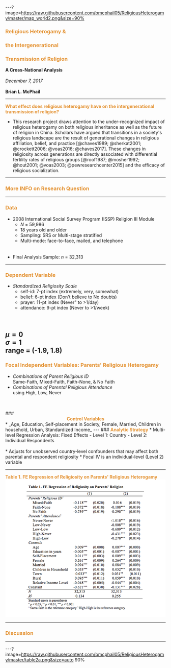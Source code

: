 ---?image=https://raw.githubusercontent.com/bmcphail05/ReligiousHeterogamy/master/map_world2.png&size=90%
### <span style="color:#e49436; font-weight:bold">Religious Heterogamy &</span>
### <span style="color:#e49436; font-weight:bold">the Intergenerational</span>
### <span style="color:#e49436; font-weight:bold">Transmission of Religion</span></span>
**A Cross-National Analysis**
<br>
<br>
_December 7, 2017_
<br>
<br>
**Brian L. McPhail**     



---
<span style="color:#e49436; font-weight:bold">What effect does religious heterogamy have on the intergenerational transmission of religion?</span>
<br>
  * This research project draws attention to the under-recognized impact of religious heterogamy on both religious inheritance as well as the future of religion in China. Scholars have argued that transitions in a society's religious landscape are the result of generational changes in religious affiliation, belief, and practice [@chaves1989; @sherkat2001; @crockett2006; @voas2016; @chaves2017]. These changes in religiosity across generations are directly associated with differential fertility rates of religious groups [@roof1987; @mosher1992; @hout2001; @voas2003; @pewresearchcenter2015] and the efficacy of religious socialization.
---
### <span style="color:#e49436; font-weight:bold">More INFO on Research Question</span>

---
### <span style="color:#e49436; font-weight:bold">Data</span>

* 2008 International Social Survey Program (ISSP) Religion III Module
  - _N_ = 59,986
  - 18 years old and older
  - Sampling: SRS or Multi-stage stratified
  - Multi-mode: face-to-face, mailed, and telephone
  <br>
  <br>
* Final Analysis Sample:  _n_ = 32,313
---
### <span style="color:#e49436; font-weight:bold">Dependent Variable</span>
* _Standardized Religiosity Scale_
  - self-id: 7-pt index (extremely, very, somewhat)
  - belief: 6-pt index (Don't believe to No doubts)
  - prayer: 11-pt index (Never" to >1/day)
  - attendance: 9-pt index (Never to >1/week)
  <br>
  <br>
$\mu = 0$  
$\sigma = 1$  
range = (-1.9, 1.8)
---
### <span style="color:#e49436; font-weight:bold">Focal Independent Variables: Parents' Religious Heterogamy</span>
* _Combinations of Parent Religious ID_  
Same-Faith, Mixed-Faith, Faith-None, & No Faith
* _Combinations of Parental Religious Attendance_  
using High, Low, Never
<br>
<br>
### <center><span style="color:#e49436; font-weight:bold">Control Variables</span></center>
* _Age, Education, Self-placement in Society, Female, Married, Children in household, Urban, Standardized Income_
---
### <span style="color:#e49436; font-weight:bold">Analytic Strategy</span>
* Multi-level Regression Analysis: Fixed Effects
  - Level 1: Country
  - Level 2: Individual Respondents
<br>
<br>
* Adjusts for unobserved country-level confounders that may affect both parental and respondent religiosity
* Focal IV is an individual-level (Level 2) variable

---
<span style="color:#e49436; font-weight:bold">Table 1. FE Regression of Religiosity on Parents' Religious Heterogamy</span>
![Table1](table2.png)

---
### <span style="color:#e49436; font-weight:bold">Discussion</span>
---
---?image=https://raw.githubusercontent.com/bmcphail05/ReligiousHeterogamy/master/table2a.png&size=auto 90%
